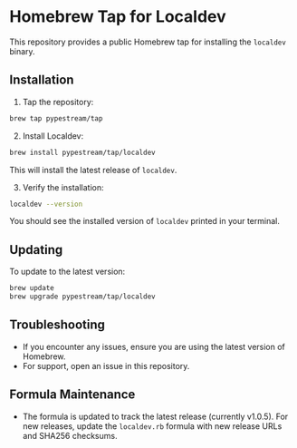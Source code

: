 # Homebrew Tap for Localdev

This repository provides a public Homebrew tap for installing the `localdev` binary.

## Installation

1. Tap the repository:

```sh
brew tap pypestream/tap
```

2. Install Localdev:

```sh
brew install pypestream/tap/localdev
```

This will install the latest release of `localdev`.

3. Verify the installation:

```sh
localdev --version
```

You should see the installed version of `localdev` printed in your terminal.

## Updating

To update to the latest version:

```sh
brew update
brew upgrade pypestream/tap/localdev
```

## Troubleshooting
- If you encounter any issues, ensure you are using the latest version of Homebrew.
- For support, open an issue in this repository.

## Formula Maintenance
- The formula is updated to track the latest release (currently v1.0.5). For new releases, update the `localdev.rb` formula with new release URLs and SHA256 checksums. 